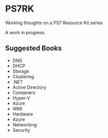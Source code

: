 # PS7RK

Working thoughts on a PS7 Resource Kit series

A work in progress

## Suggested Books

- DNS 
- DHCP 
- Storage 
- Clustering 
- .NET 
- Active Directory 
- Containers 
- Hyper-V 
- Azure 
- WMI 
- Hardware 
- Azure 
- Networking 
- Security 
 

